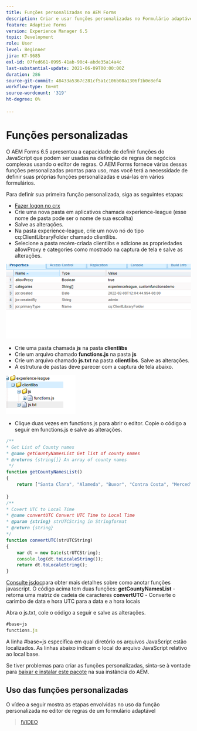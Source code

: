 ```yaml
---
title: Funções personalizadas no AEM Forms
description: Criar e usar funções personalizadas no Formulário adaptável
feature: Adaptive Forms
version: Experience Manager 6.5
topic: Development
role: User
level: Beginner
jira: KT-9685
exl-id: 07fed661-0995-41ab-90c4-abde35a14a4c
last-substantial-update: 2021-06-09T00:00:00Z
duration: 286
source-git-commit: 48433a5367c281cf5a1c106b08a1306f1b0e8ef4
workflow-type: tm+mt
source-wordcount: '319'
ht-degree: 0%

---
```


# Funções personalizadas

O AEM Forms 6.5 apresentou a capacidade de definir funções do JavaScript que podem ser usadas na definição de regras de negócios complexas usando o editor de regras.
O AEM Forms fornece várias dessas funções personalizadas prontas para uso, mas você terá a necessidade de definir suas próprias funções personalizadas e usá-las em vários formulários.

Para definir sua primeira função personalizada, siga as seguintes etapas:
* [Fazer logon no crx](http://localhost:4502/crx/de/index.jsp#/apps/experience-league/clientlibs)
* Crie uma nova pasta em aplicativos chamada experience-league (esse nome de pasta pode ser o nome de sua escolha)
* Salve as alterações.
* Na pasta experience-league, crie um novo nó do tipo cq:ClientLibraryFolder chamado clientlibs.
* Selecione a pasta recém-criada clientlibs e adicione as propriedades allowProxy e categories como mostrado na captura de tela e salve as alterações.

![client-lib](assets/custom-functions.png)
* Crie uma pasta chamada **js** na pasta **clientlibs**
* Crie um arquivo chamado **functions.js** na pasta **js**
* Crie um arquivo chamado **js.txt** na pasta **clientlibs**. Salve as alterações.
* A estrutura de pastas deve parecer com a captura de tela abaixo.

![Editor de regras](assets/folder-structure.png)

* Clique duas vezes em functions.js para abrir o editor.
Copie o código a seguir em functions.js e salve as alterações.

```javascript
/**
* Get List of County names
* @name getCountyNamesList Get list of county names
* @returns {string[]} An array of county names
 */
function getCountyNamesList()
{
    return ["Santa Clara", "Alameda", "Buxor", "Contra Costa", "Merced"];

}
/**
* Covert UTC to Local Time
* @name convertUTC Convert UTC Time to Local Time
* @param {string} strUTCString in Stringformat
* @return {string}
*/
function convertUTC(strUTCString)
{
    var dt = new Date(strUTCString);
    console.log(dt.toLocaleString());
    return dt.toLocaleString();
}
```

[Consulte jsdoc](https://jsdoc.app/index.html)para obter mais detalhes sobre como anotar funções javascript.
O código acima tem duas funções:
**getCountyNamesList** - retorna uma matriz de cadeia de caracteres
**convertUTC** - Converte o carimbo de data e hora UTC para a data e a hora locais

Abra o js.txt, cole o código a seguir e salve as alterações.

```javascript
#base=js
functions.js
```

A linha #base=js especifica em qual diretório os arquivos JavaScript estão localizados.
As linhas abaixo indicam o local do arquivo JavaScript relativo ao local base.

Se tiver problemas para criar as funções personalizadas, sinta-se à vontade para [baixar e instalar este pacote](assets/custom-functions.zip) na sua instância do AEM.

## Uso das funções personalizadas

O vídeo a seguir mostra as etapas envolvidas no uso da função personalizada no editor de regras de um formulário adaptável
>[!VIDEO](https://video.tv.adobe.com/v/340305?quality=12&learn=on)
